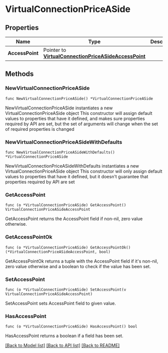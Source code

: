 # VirtualConnectionPriceASide

## Properties

Name | Type | Description | Notes
------------ | ------------- | ------------- | -------------
**AccessPoint** | Pointer to [**VirtualConnectionPriceASideAccessPoint**](VirtualConnectionPriceASideAccessPoint.md) |  | [optional] 

## Methods

### NewVirtualConnectionPriceASide

`func NewVirtualConnectionPriceASide() *VirtualConnectionPriceASide`

NewVirtualConnectionPriceASide instantiates a new VirtualConnectionPriceASide object
This constructor will assign default values to properties that have it defined,
and makes sure properties required by API are set, but the set of arguments
will change when the set of required properties is changed

### NewVirtualConnectionPriceASideWithDefaults

`func NewVirtualConnectionPriceASideWithDefaults() *VirtualConnectionPriceASide`

NewVirtualConnectionPriceASideWithDefaults instantiates a new VirtualConnectionPriceASide object
This constructor will only assign default values to properties that have it defined,
but it doesn't guarantee that properties required by API are set

### GetAccessPoint

`func (o *VirtualConnectionPriceASide) GetAccessPoint() VirtualConnectionPriceASideAccessPoint`

GetAccessPoint returns the AccessPoint field if non-nil, zero value otherwise.

### GetAccessPointOk

`func (o *VirtualConnectionPriceASide) GetAccessPointOk() (*VirtualConnectionPriceASideAccessPoint, bool)`

GetAccessPointOk returns a tuple with the AccessPoint field if it's non-nil, zero value otherwise
and a boolean to check if the value has been set.

### SetAccessPoint

`func (o *VirtualConnectionPriceASide) SetAccessPoint(v VirtualConnectionPriceASideAccessPoint)`

SetAccessPoint sets AccessPoint field to given value.

### HasAccessPoint

`func (o *VirtualConnectionPriceASide) HasAccessPoint() bool`

HasAccessPoint returns a boolean if a field has been set.


[[Back to Model list]](../README.md#documentation-for-models) [[Back to API list]](../README.md#documentation-for-api-endpoints) [[Back to README]](../README.md)


